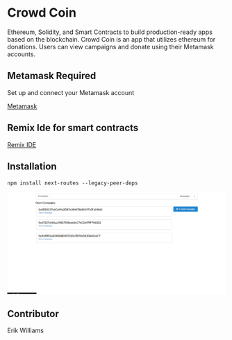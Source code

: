 # Crowd Coin

 Ethereum, Solidity, and Smart Contracts to build production-ready apps based on the blockchain. Crowd Coin is an app that utilizes ethereum for donations. Users can view campaigns and donate using their Metamask accounts.
 
 ## Metamask Required
 
 Set up and connect your Metamask account
 
 [Metamask](https://metamask.io/)
 
 ## Remix Ide for smart contracts
 
 [Remix IDE](https://remix-project.org/)
 
 ## Installation
 
 ```
 npm install next-routes --legacy-peer-deps
 
 ```
 
 ![Screenshot](kick.png)
 
 ## Contributor
 Erik Williams
